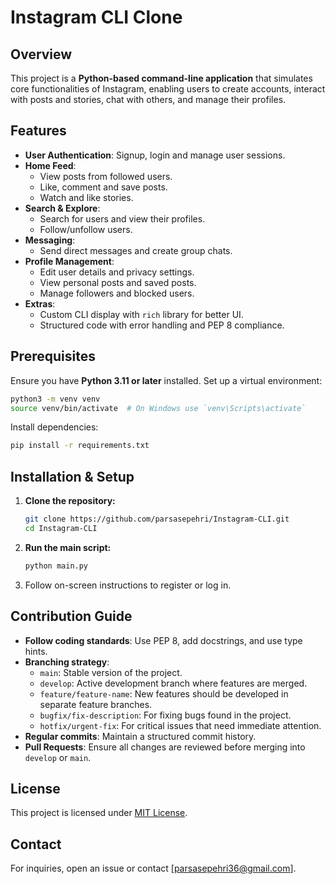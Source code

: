 # Instagram CLI Clone

## Overview
This project is a **Python-based command-line application** that simulates core functionalities of Instagram, enabling users to create accounts, interact with posts and stories, chat with others, and manage their profiles.

## Features
- **User Authentication**: Signup, login and manage user sessions.
- **Home Feed**:
  - View posts from followed users.
  - Like, comment and save posts.
  - Watch and like stories.
- **Search & Explore**:
  - Search for users and view their profiles.
  - Follow/unfollow users.
- **Messaging**:
  - Send direct messages and create group chats.
- **Profile Management**:
  - Edit user details and privacy settings.
  - View personal posts and saved posts.
  - Manage followers and blocked users.
- **Extras**:
  - Custom CLI display with `rich` library for better UI.
  - Structured code with error handling and PEP 8 compliance.

## Prerequisites
Ensure you have **Python 3.11 or later** installed. Set up a virtual environment:
```sh
python3 -m venv venv
source venv/bin/activate  # On Windows use `venv\Scripts\activate`
```

Install dependencies:
```sh
pip install -r requirements.txt
```

## Installation & Setup
1. **Clone the repository:**
   ```sh
   git clone https://github.com/parsasepehri/Instagram-CLI.git
   cd Instagram-CLI
   ```
2. **Run the main script:**
   ```sh
   python main.py
   ```
3. Follow on-screen instructions to register or log in.

## Contribution Guide
- **Follow coding standards**: Use PEP 8, add docstrings, and use type hints.
- **Branching strategy**:
  - `main`: Stable version of the project.
  - `develop`: Active development branch where features are merged.
  - `feature/feature-name`: New features should be developed in separate feature branches.
  - `bugfix/fix-description`: For fixing bugs found in the project.
  - `hotfix/urgent-fix`: For critical issues that need immediate attention.
- **Regular commits**: Maintain a structured commit history.
- **Pull Requests**: Ensure all changes are reviewed before merging into `develop` or `main`.

## License
This project is licensed under [MIT License](LICENSE).

## Contact
For inquiries, open an issue or contact [parsasepehri36@gmail.com].